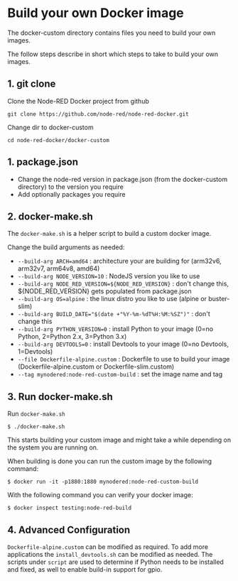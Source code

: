 # Build your own Docker image

The docker-custom directory contains files you need to build your own images.

The follow steps describe in short which steps to take to build your own images.

## 1. git clone

Clone the Node-RED Docker project from github
```shell script
git clone https://github.com/node-red/node-red-docker.git
```

Change dir to docker-custom
```shell script
cd node-red-docker/docker-custom
```

## 1. **package.json**

   - Change the node-red version in package.json (from the docker-custom directory) to the version you require
   - Add optionally packages you require
 
## 2. **docker-make.sh**

The `docker-make.sh` is a helper script to build a custom docker image. 

   Change the build arguments as needed:

   - `--build-arg ARCH=amd64` : architecture your are building for (arm32v6, arm32v7, arm64v8, amd64)
   - `--build-arg NODE_VERSION=10` : NodeJS version you like to use
   - `--build-arg NODE_RED_VERSION=${NODE_RED_VERSION}` : don't change this, ${NODE_RED_VERSION} gets populated from package.json
   - `--build-arg OS=alpine` : the linux distro you like to use (alpine or buster-slim)
   - `--build-arg BUILD_DATE="$(date +"%Y-%m-%dT%H:%M:%SZ")"` : don't change this
   - `--build-arg PYTHON_VERSION=0` : install Python to your image (0=no Python, 2=Python 2.x, 3=Python 3.x)
   - `--build-arg DEVTOOLS=0` : install Devtools to your image (0=no Devtools, 1=Devtools)
   - `--file Dockerfile-alpine.custom` : Dockerfile to use to build your image (Dockerfile-alpine.custom or Dockerfile-slim.custom)
   - `--tag mynodered:node-red-custom-build` : set the image name and tag
   
## 3. **Run docker-make.sh**

Run `docker-make.sh` 

```shell script
$ ./docker-make.sh
```

This starts building your custom image and might take a while depending on the system you are running on.
   
When building is done you can run the custom image by the following command:
   
```shell script
$ docker run -it -p1880:1880 mynodered:node-red-custom-build
```
    
With the following command you can verify your docker image:
    
```shell script
$ docker inspect testing:node-red-build
```

## 4. **Advanced Configuration**

`Dockerfile-alpine.custom` can be modified as required. To add more applications the `install_devtools.sh` can be modified as needed.
The scripts under `script` are used to determine if Python needs to be installed and fixed, as well to enable build-in support for gpio.
